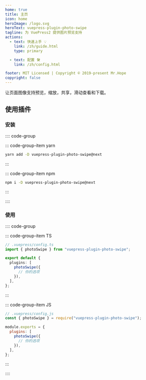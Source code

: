 ```yaml
---
home: true
title: 主页
icon: home
heroImage: /logo.svg
heroText: vuepress-plugin-photo-swipe
tagline: 为 VuePress2 提供图片预览支持
actions:
  - text: 快速上手 💡
    link: /zh/guide.html
    type: primary

  - text: 配置 🛠
    link: /zh/config.html

footer: MIT Licensed | Copyright © 2019-present Mr.Hope
copyright: false
---
```


让页面图像支持预览，缩放，共享，滑动查看和下载。

## 使用插件

### 安装

:::: code-group

::: code-group-item yarn

```bash
yarn add -D vuepress-plugin-photo-swipe@next
```

:::

::: code-group-item npm

```bash
npm i -D vuepress-plugin-photo-swipe@next
```

:::

::::

### 使用

:::: code-group

::: code-group-item TS

```ts
// .vuepress/config.ts
import { photoSwipe } from "vuepress-plugin-photo-swipe";

export default {
  plugins: [
    photoSwipe({
      // 你的选项
    }),
  ],
};
```

:::

::: code-group-item JS

```js
// .vuepress/config.js
const { photoSwipe } = require("vuepress-plugin-photo-swipe");

module.exports = {
  plugins: [
    photoSwipe({
      // 你的选项
    }),
  ],
};
```

:::

::::
